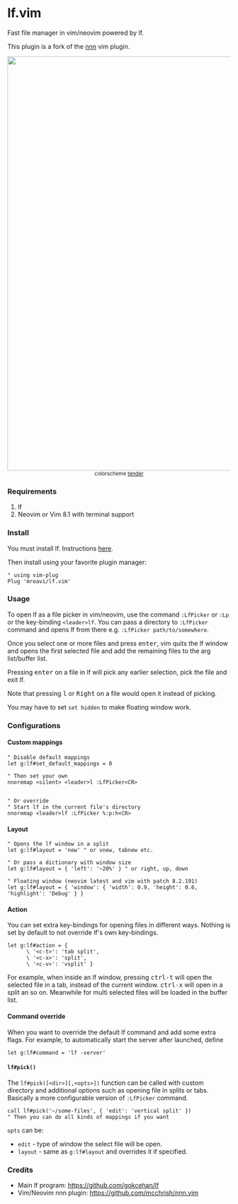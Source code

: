# lf.vim

Fast file manager in vim/neovim powered by lf.

This plugin is a fork of the [nnn](https://github.com/mcchrish/nnn.vim) vim plugin.

<p align="center">
  <img width="934" src="https://user-images.githubusercontent.com/19517248/107288180-52e55580-6a63-11eb-8f2f-67ce4d673547.png">
  <small>colorscheme <a href="https://github.com/jacoborus/tender.vim">tender</a></small>
</p>

### Requirements

1. lf
2. Neovim or Vim 8.1 with terminal support

### Install

You must install lf. Instructions
[here](https://github.com/gokcehan/lf#installation).

Then install using your favorite plugin manager:

```vim
" using vim-plug
Plug 'mroavi/lf.vim'
```

### Usage

To open lf as a file picker in vim/neovim, use the command `:LfPicker` or
`:Lp` or the key-binding `<leader>lf`. You can pass a directory to `:LfPicker`
command and opens lf from there e.g. `:LfPicker path/to/somewhere`.

Once you select one or more files and
press <kbd>enter</kbd>, vim quits the lf window and opens the first selected
file and add the remaining files to the arg list/buffer list.

Pressing <kbd>enter</kbd> on a file in lf will pick any earlier selection, pick
the file and exit lf.

Note that pressing <kbd>l</kbd> or <kbd>Right</kbd> on a file would open it
instead of picking.

You may have to set `set hidden` to make floating window work.

### Configurations

#### Custom mappings

```vim
" Disable default mappings
let g:lf#set_default_mappings = 0

" Then set your own
nnoremap <silent> <leader>l :LfPicker<CR>


" Or override
" Start lf in the current file's directory
nnoremap <leader>lf :LfPicker %:p:h<CR>
```

#### Layout

```vim
" Opens the lf window in a split
let g:lf#layout = 'new' " or vnew, tabnew etc.

" Or pass a dictionary with window size
let g:lf#layout = { 'left': '~20%' } " or right, up, down

" Floating window (neovim latest and vim with patch 8.2.191)
let g:lf#layout = { 'window': { 'width': 0.9, 'height': 0.6, 'highlight': 'Debug' } }
```

#### Action

You can set extra key-bindings for opening files in different ways. Nothing is
set by default to not override lf's own key-bindings.

```vim
let g:lf#action = {
      \ '<c-t>': 'tab split',
      \ '<c-x>': 'split',
      \ '<c-v>': 'vsplit' }
```

For example, when inside an lf window, pressing <kbd>ctrl-t</kbd> will open the
selected file in a tab, instead of the current window. <kbd>ctrl-x</kbd> will
open in a split an so on. Meanwhile for multi selected files will be loaded in
the buffer list.

#### Command override

When you want to override the default lf command and add some extra flags.
For example, to automatically start the server after launched, define

```vim
let g:lf#command = 'lf -server'
```

#### `lf#pick()`

The `lf#pick([<dir>][,<opts>])` function can be called with custom directory
and additional options such as opening file in splits or tabs. Basically a more
configurable version of `:LfPicker` command.

```vim
call lf#pick('~/some-files', { 'edit': 'vertical split' })
" Then you can do all kinds of mappings if you want
```

`opts` can be:

- `edit` - type of window the select file will be open.
- `layout` - same as `g:lf#layout` and overrides it if specified.

### Credits

- Main lf program: https://github.com/gokcehan/lf
- Vim/Neovim nnn plugin: https://github.com/mcchrish/nnn.vim
